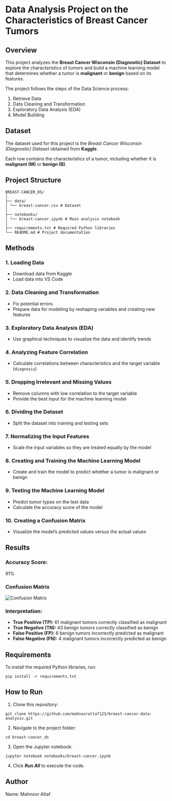 # Data Analysis Project on the Characteristics of Breast Cancer Tumors

## Overview
This project analyzes the **Breast Cancer Wisconsin (Diagnostic) Dataset** to explore the characteristics of tumors and build a machine learning model that determines whether a tumor is **malignant** or **benign** based on its features.

The project follows the steps of the Data Science process:
1. Retrieve Data  
2. Data Cleaning and Transformation  
3. Exploratory Data Analysis (EDA)  
4. Model Building  

## Dataset
The dataset used for this project is the *Breast Cancer Wisconsin (Diagnostic) Dataset* obtained from **Kaggle**.  

Each row contains the characteristics of a tumor, including whether it is **malignant (M)** or **benign (B)**.

## Project Structure
```
BREAST-CANCER_DS/
│
├── data/
│ └── breast-cancer.csv # Dataset
│
├── notebooks/
│ └── breast-cancer.ipynb # Main analysis notebook
│
├── requirements.txt # Required Python libraries
└── README.md # Project documentation
```

## Methods

### 1. Loading Data
- Download data from Kaggle  
- Load data into VS Code  

### 2. Data Cleaning and Transformation 
- Fix potential errors  
- Prepare data for modeling by reshaping variables and creating new features  

### 3. Exploratory Data Analysis (EDA) 
- Use graphical techniques to visualize the data and identify trends  

### 4. Analyzing Feature Correlation
- Calculate correlations between characteristics and the target variable (`diagnosis`)  

### 5. Dropping Irrelevant and Missing Values
- Remove columns with low correlation to the target variable  
- Provide the best input for the machine learning model  

### 6. Dividing the Dataset 
- Split the dataset into training and testing sets  

### 7. Normalizing the Input Features
- Scale the input variables so they are treated equally by the model  

### 8. Creating and Training the Machine Learning Model 
- Create and train the model to predict whether a tumor is malignant or benign  

### 9. Testing the Machine Learning Model
- Predict tumor types on the test data  
- Calculate the accuracy score of the model  

### 10. Creating a Confusion Matrix
- Visualize the model’s predicted values versus the actual values  

## Results

### Accuracy Score:
91%  

### Confusion Matrix 
![Confusion Matrix](image.png)

### Interpretation:  
- **True Positive (TP):** 61 malignant tumors correctly classified as malignant  
- **True Negative (TN):** 43 benign tumors correctly classified as benign  
- **False Positive (FP):** 6 benign tumors incorrectly predicted as malignant  
- **False Negative (FN):** 4 malignant tumors incorrectly predicted as benign  

## Requirements
To install the required Python libraries, run:  

```
pip install -r requirements.txt
```

## How to Run

1. Clone this repository:
```
git clone https://github.com/mahnooraltaf123/breast-cancer-data-analysis.git
```

2. Navigate to the project folder:
```
cd breast-cancer_ds
```

3. Open the Jupyter notebook:
```
jupyter notebook notebooks/breast-cancer.ipynb
```

4. Click ***Run All*** to execute the code.

## Author

Name: Mahnoor Altaf
